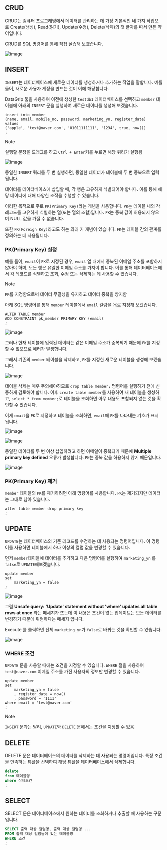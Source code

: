 ## CRUD 

CRUD는 컴퓨터 프로그래밍에서 데이터를 관리하는 데 가장 기본적인 네 가지 작업으로 Create(생성), Read(읽기), Update(수정), Delete(삭제)의 첫 글자를 따서 만든 약어입니다.

CRUD를 SQL 명령어를 통해 직접 실습해 보겠습니다. 

![image](https://github.com/velyvelylovely/Database/assets/98696925/e0e707ac-82f3-4788-ab64-0ae84fa5fa75)

## INSERT

`INSERT`는 데이터베이스에 새로운 데이터를 생성하거나 추가하는 작업을 말합니다. 예를 들어, 새로운 사용자 계정을 만드는 것이 이에 해당합니다.

DataGrip 툴을 사용하여 이전에 생성한 `testdb1` 데이터베이스를 선택하고 `member` 테이블에 아래의 `INSERT` 문을 실행하여 새로운 데이터를 생성해 보겠습니다.

```mysql
insert into member
(name, email, mobile_no, password, marketing_yn, register_date)
values
('apple', 'test@naver.com', '01011111111', '1234', true, now())
;
```

>[!NOTE]
>실행할 문장을 드래그를 하고 `Ctrl + Enter`키를 누르면 해당 쿼리가 실행됨

![image](https://github.com/velyvelylovely/Database/assets/98696925/d8628d62-85ff-45df-b29d-06e9d76fc701)

동일한 `INSERT` 쿼리를 두 번 실행하면, 동일한 데이터가 테이블에 두 번 중복으로 입력됩니다.

데이터를 데이터베이스에 삽입할 때, 각 행은 고유하게 식별되어야 합니다. 이를 통해 해당 데이터에 대해 다양한 조작을 수행할 수 있습니다. 

이러한 목적으로 주로 `PK(Primary Key)`라는 개념을 사용합니다. `PK`는 테이블 내의 각 레코드를 고유하게 식별하는 열(또는 열의 조합)입니다. `PK`는 중복 값이 허용되지 않으며 NULL 값을 가질 수 없습니다.

또한 `FK(Foreign Key)`라고도 하는 외래 키 개념이 있습니다. `FK`는 테이블 간의 관계를 정의하는 데 사용됩니다.

### PK(Primary Key) 설정

예를 들어, `email`이 `PK`로 지정된 경우, `email` 열 내에서 중복된 이메일 주소를 포함하지 않아야 하며, 모든 행은 유일한 이메일 주소를 가져야 합니다. 이를 통해 데이터베이스에서 각 레코드를 식별하고 조회, 수정 또는 삭제하는 데 사용할 수 있습니다. 

>[!NOTE]
>`PK`를 지정함으로써 데이터 무결성을 유지하고 데이터 중복을 방지함

아래 SQL 명령어를 통해 `member` 테이블에서 `email` 컬럼을 `PK`로 지정해 보겠습니다.

```mysql
ALTER TABLE member
ADD CONSTRAINT pk_member PRIMARY KEY (email)
;
```

![image](https://github.com/velyvelylovely/Database/assets/98696925/10d7c7d4-496b-4c5d-8704-d63f29d47f72)

그러나 현재 테이블에 입력된 데이터는 같은 이메일 주소가 중복되기 때문에 `PK`를 지정할 수 없으므로 에러가 발생합니다.

그래서 기존의 `member` 테이블을 삭제하고, `PK`를 지정한 새로운 테이블을 생성해 보겠습니다.

![image](https://github.com/velyvelylovely/Database/assets/98696925/e648cac7-2fbb-497e-8f94-97f2ca78d883)

테이블 삭제는 매우 주의해야하므로 `drop table member;` 명령어를 실행하기 전에 신중하게 검토해야 합니다. 이후 `create table member`를 사용하여 새 테이블을 생성하고, `select * from member;`로 테이블을 조회하면 아무 내용도 포함되지 않는 것을 확인할 수 있습니다.

이제 `email`을 `PK`로 지정하고 테이블을 조회하면, `email`에 `PK`를 나타내는 기호가 표시됩니다.

![image](https://github.com/velyvelylovely/Database/assets/98696925/a85a6fb0-7036-4e5b-be06-ea3c39340cf2)

![image](https://github.com/velyvelylovely/Database/assets/98696925/3715fa29-d1d0-4f20-b7ed-8b27022260cd)

동일한 데이터를 두 번 이상 삽입하려고 하면 이메일이 중복되기 때문에 **Multiple primary key defined** 오류가 발생합니다. `PK`는 중복 값을 허용하지 않기 때문입니다.

![image](https://github.com/velyvelylovely/Database/assets/98696925/3b254fd4-9184-4ca9-b52f-d45dbec65499)

### PK(Primary Key) 제거

`member` 테이블의 `PK`를 제거하려면 아래 명령어를 사용합니다. `PK`는 제거되지만 데이터는 그대로 남아 있습니다.

```mysql
alter table member drop primary key
;
```

## UPDATE

`UPDATE`는 데이터베이스의 기존 레코드를 수정하는 데 사용되는 명령어입니다. 이 명령어를 사용하면 테이블에서 하나 이상의 컬럼 값을 변경할 수 있습니다.

먼저 `member`테이블에 데이터를 추가하고 다음 명령어를 실행하여 `marketing_yn` 를 `false`로 `UPDATE`해보겠습니다.

```mysql
update member
set
    marketing_yn = false
;
```

![image](https://github.com/velyvelylovely/Database/assets/98696925/1cbd21c7-7ccb-407b-9ecb-55829f1c35d5)

그럼 **Unsafe query: 'Update' statement without 'where' updates all table rows at once** 라는 메세지가 뜨는데 이 내용은 조건이 없는 업데이트는 모든 데이터를 변경하기 때문에 위험하다는 메세지 입니다. 

Execute 를 클릭하면 전체 `marketing_yn`가 `false`로 바뀌는 것을 확인할 수 있습니다. 

![image](https://github.com/velyvelylovely/Database/assets/98696925/2dfb7c90-36d4-40c5-a34a-7ce11c51e370)

### WHERE 조건

`UPDATE` 문을 사용할 때에는 조건을 지정할 수 있습니다. `WHERE` 절을 사용하여 `test@naver.com` 이메일 주소를 가진 사용자의 정보만 변경할 수 있습니다.

```mysql
update member
set
    marketing_yn = false
    , register_date = now()
    , password = '1111'
where email = 'test@naver.com'
;
```

>[!NOTE]
>`INSERT` 문과는 달리, `UPDATE`와 `DELETE` 문에서는 조건을 지정할 수 있음

## DELETE

DELETE 문은 데이터베이스의 데이터를 삭제하는 데 사용되는 명령어입니다. 특정 조건을 만족하는 튜플을 선택하여 해당 튜플을 데이터베이스에서 삭제합니다. 

```sql
delete
from 테이블명
where 삭제조건
;
```

## SELECT 

SELECT 문은 데이터베이스에서 원하는 데이터를 조회하거나 추출할 때 사용하는 구문입니다.

```sql
SELECT 출력 대상 컬럼명, 출력 대상 컬럼명 ...
FROM 출력 대상 컬럼들이 있는 테이블명
WHERE 조건
;
```
